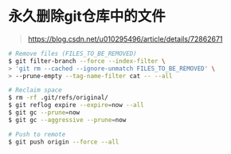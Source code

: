 # 永久删除git仓库中的文件

> https://blog.csdn.net/u010295496/article/details/72862671

``` bash
# Remove files (FILES_TO_BE_REMOVED)
$ git filter-branch --force --index-filter \
> 'git rm --cached --ignore-unmatch FILES_TO_BE_REMOVED' \
> --prune-empty --tag-name-filter cat -- --all

# Reclaim space
$ rm -rf .git/refs/original/
$ git reflog expire --expire=now --all
$ git gc --prune=now
$ git gc --aggressive --prune=now

# Push to remote
$ git push origin --force --all
```

